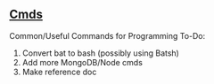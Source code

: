 ## [Cmds](https://github.com/Sondro/Cmds) 
Common/Useful Commands for Programming
 To-Do:
1. Convert bat to bash (possibly using Batsh)
2. Add more MongoDB/Node cmds
3. Make reference doc
